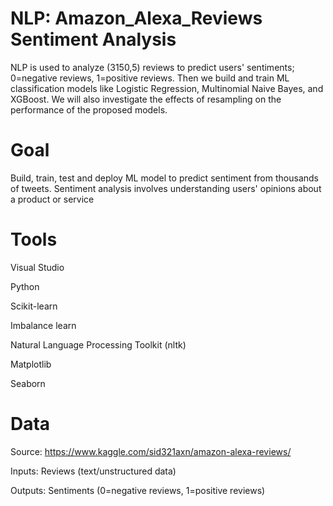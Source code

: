 # NLP: Amazon_Alexa_Reviews Sentiment Analysis
NLP is used to analyze (3150,5) reviews to predict users' sentiments; 0=negative reviews, 1=positive reviews. Then we build and train ML classification models like Logistic Regression, Multinomial Naive Bayes, and XGBoost. We will also investigate the effects of resampling on the performance of the proposed models.  

# Goal
  Build, train, test and deploy ML model to predict sentiment from thousands of tweets. Sentiment analysis involves understanding users' opinions about a product or service
# Tools
  Visual Studio
  
  Python
  
  Scikit-learn
  
  Imbalance learn
  
  Natural Language Processing Toolkit (nltk)
  
  Matplotlib
  
  Seaborn
# Data
  Source: https://www.kaggle.com/sid321axn/amazon-alexa-reviews/
  
  Inputs: Reviews (text/unstructured data)
  
  Outputs: Sentiments (0=negative reviews, 1=positive reviews)
